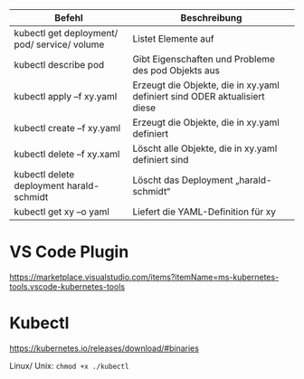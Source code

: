 |Befehl|Beschreibung|
|--|--|
|kubectl get deployment/ pod/ service/ volume|Listet Elemente auf
|kubectl describe pod|Gibt Eigenschaften und Probleme des pod Objekts aus
|kubectl apply –f xy.yaml|Erzeugt die Objekte, die in xy.yaml definiert sind ODER aktualisiert diese
|kubectl create –f xy.yaml|Erzeugt die Objekte, die in xy.yaml definiert
|kubectl delete –f xy.xaml|Löscht alle Objekte, die in xy.yaml definiert sind
|kubectl delete deployment harald-schmidt|Löscht das Deployment „harald-schmidt“
|kubectl get xy –o yaml|Liefert die YAML-Definition für xy

# VS Code Plugin 

https://marketplace.visualstudio.com/items?itemName=ms-kubernetes-tools.vscode-kubernetes-tools


# Kubectl 

https://kubernetes.io/releases/download/#binaries

Linux/ Unix:  `chmod +x ./kubectl`